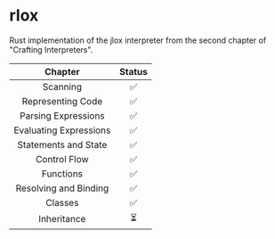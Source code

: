 # rlox
Rust implementation of the jlox interpreter from the second chapter of "Crafting Interpreters".

|        Chapter         | Status |
|:----------------------:|:------:|
|        Scanning        |   ✅    |
|   Representing Code    |   ✅    |
|  Parsing Expressions   |   ✅    |
| Evaluating Expressions |   ✅    |
|  Statements and State  |   ✅    |
|      Control Flow      |   ✅    |
|       Functions        |   ✅    |
| Resolving and Binding  |   ✅    |
|        Classes         |   ✅    |
|      Inheritance       |   ⏳    |
